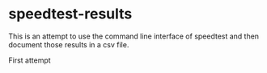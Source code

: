 # speedtest-results
This is an attempt to use the command line interface of speedtest and then
document those results in a csv file.

First attempt
